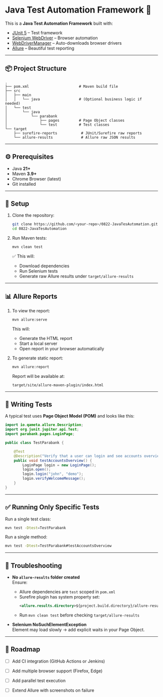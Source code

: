 # Java Test Automation Framework 🚀

This is a **Java Test Automation Framework** built with:

- [JUnit 5](https://junit.org/junit5/) – Test framework
- [Selenium WebDriver](https://www.selenium.dev/) – Browser automation
- [WebDriverManager](https://github.com/bonigarcia/webdrivermanager) – Auto-downloads browser drivers
- [Allure](https://docs.qameta.io/allure/) – Beautiful test reporting

---

## 📦 Project Structure

```
.
├── pom.xml                       # Maven build file
├── src
│   ├── main
│   │   └── java                  # (Optional business logic if needed)
│   └── test
│       └── java
│           └── parabank
│               ├── pages         # Page Object classes
│               └── test          # Test classes
└── target
    ├── surefire-reports           # JUnit/Surefire raw reports
    └── allure-results             # Allure raw JSON results
```

---

## ⚙️ Prerequisites

- Java **21+**
- Maven **3.9+**
- Chrome Browser (latest)
- Git installed

---

## 🔧 Setup

1. Clone the repository:
   ```sh
   git clone https://github.com/<your-repo>/0822-JavaTesAutomation.git
   cd 0822-JavaTesAutomation
   ```

2. Run Maven tests:
   ```sh
   mvn clean test
   ```

   ✅ This will:
    - Download dependencies
    - Run Selenium tests
    - Generate raw Allure results under `target/allure-results`

---

## 📊 Allure Reports

1. To view the report:
   ```sh
   mvn allure:serve
   ```
   This will:
    - Generate the HTML report
    - Start a local server
    - Open report in your browser automatically

2. To generate static report:
   ```sh
   mvn allure:report
   ```
   Report will be available at:
   ```
   target/site/allure-maven-plugin/index.html
   ```

---

## 🧪 Writing Tests

A typical test uses **Page Object Model (POM)** and looks like this:

```java
import io.qameta.allure.Description;
import org.junit.jupiter.api.Test;
import parabank.pages.LoginPage;

public class TestParabank {

    @Test
    @Description("Verify that a user can login and see accounts overview")
    public void testAccountsOverview() {
        LoginPage login = new LoginPage();
        login.open();
        login.login("john", "demo");
        login.verifyWelcomeMessage();
    }
}
```

---

## ✅ Running Only Specific Tests

Run a single test class:
```sh
mvn test -Dtest=TestParabank
```

Run a single method:
```sh
mvn test -Dtest=TestParabank#testAccountsOverview
```

---

## 🐞 Troubleshooting

- **No `allure-results` folder created**  
  Ensure:
    - Allure dependencies are `test` scoped in `pom.xml`
    - Surefire plugin has system property set:
      ```xml
      <allure.results.directory>${project.build.directory}/allure-results</allure.results.directory>
      ```
    - Run `mvn clean test` before checking `target/allure-results`

- **Selenium NoSuchElementException**  
  Element may load slowly → add explicit waits in your Page Object.

---

## 📌 Roadmap

- [ ] Add CI integration (GitHub Actions or Jenkins)
- [ ] Add multiple browser support (Firefox, Edge)
- [ ] Add parallel test execution
- [ ] Extend Allure with screenshots on failure

